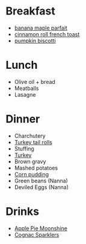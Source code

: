 # Breakfast 
* [banana maple parfait](./breakfast/banana_maple_parfait.md)
* [cinnamon roll french toast](./breakfast/cinnamon_roll_french_toast.md)
* [pumpkin biscotti](./breakfast/pumpkin_biscotti.md)

# Lunch 
* Olive oil + bread
* Meatballs
* Lasagne

# Dinner 
* Charchutery 
* [Turkey tail rolls](./dinner/rolls.md)
* Stuffing
* [Turkey](./dinner/turkey.md)
* Brown gravy 
* Mashed potatoes
* [Corn pudding](./dinner/corn_pudding.md)
* Green beans (Nanna)
* Deviled Eggs (Nanna)

# Drinks
* [Apple Pie Moonshine](./drinks/apple_pie_moonshine.md)
* [Cognac Sparklers](./drinks/cognac_sparklers.md)